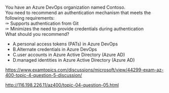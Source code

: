 You have an Azure DevOps organization named Contoso.<br/>You need to recommend an authentication mechanism that meets the following requirements:<br/>✑ Supports authentication from Git<br/>✑ Minimizes the need to provide credentials during authentication<br/>What should you recommend?<br/><ul><li class="multi-choice-item correct-hidden"><span class="multi-choice-letter" data-choice-letter="A">A.</span>personal access tokens (PATs) in Azure DevOps</li><li class="multi-choice-item"><span class="multi-choice-letter" data-choice-letter="B">B.</span>Alternate credentials in Azure DevOps</li><li class="multi-choice-item"><span class="multi-choice-letter" data-choice-letter="C">C.</span>user accounts in Azure Active Directory (Azure AD)</li><li class="multi-choice-item"><span class="multi-choice-letter" data-choice-letter="D">D.</span>managed identities in Azure Active Directory (Azure AD)</li></ul><p><a href="https://www.examtopics.com/discussions/microsoft/view/44299-exam-az-400-topic-4-question-5-discussion/">https://www.examtopics.com/discussions/microsoft/view/44299-exam-az-400-topic-4-question-5-discussion/</a></p><p><a href="http://116.198.226.11/az400/topic-04-question-05.html">http://116.198.226.11/az400/topic-04-question-05.html</a></p><script src="https://giscus.app/client.js"                    data-repo="azsamples/az204"                    data-repo-id="R_kgDOMRXzDQ"                    data-category="General"                    data-category-id="DIC_kwDOMRXzDc4Cgi27"                    data-mapping="pathname"                    data-strict="0"                    data-reactions-enabled="0"                    data-emit-metadata="0"                    data-input-position="bottom"                    data-theme="preferred_color_scheme"                    data-lang="en"                    crossorigin="anonymous"                    async>                    </script>